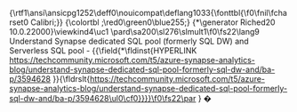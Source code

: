 {\rtf1\ansi\ansicpg1252\deff0\nouicompat\deflang1033{\fonttbl{\f0\fnil\fcharset0 Calibri;}}
{\colortbl ;\red0\green0\blue255;}
{\*\generator Riched20 10.0.22000}\viewkind4\uc1 
\pard\sa200\sl276\slmult1\f0\fs22\lang9 Understand Synapse dedicated SQL pool (formerly SQL DW) and Serverless SQL pool - {{\field{\*\fldinst{HYPERLINK https://techcommunity.microsoft.com/t5/azure-synapse-analytics-blog/understand-synapse-dedicated-sql-pool-formerly-sql-dw-and/ba-p/3594628 }}{\fldrslt{https://techcommunity.microsoft.com/t5/azure-synapse-analytics-blog/understand-synapse-dedicated-sql-pool-formerly-sql-dw-and/ba-p/3594628\ul0\cf0}}}}\f0\fs22\par
}
�

